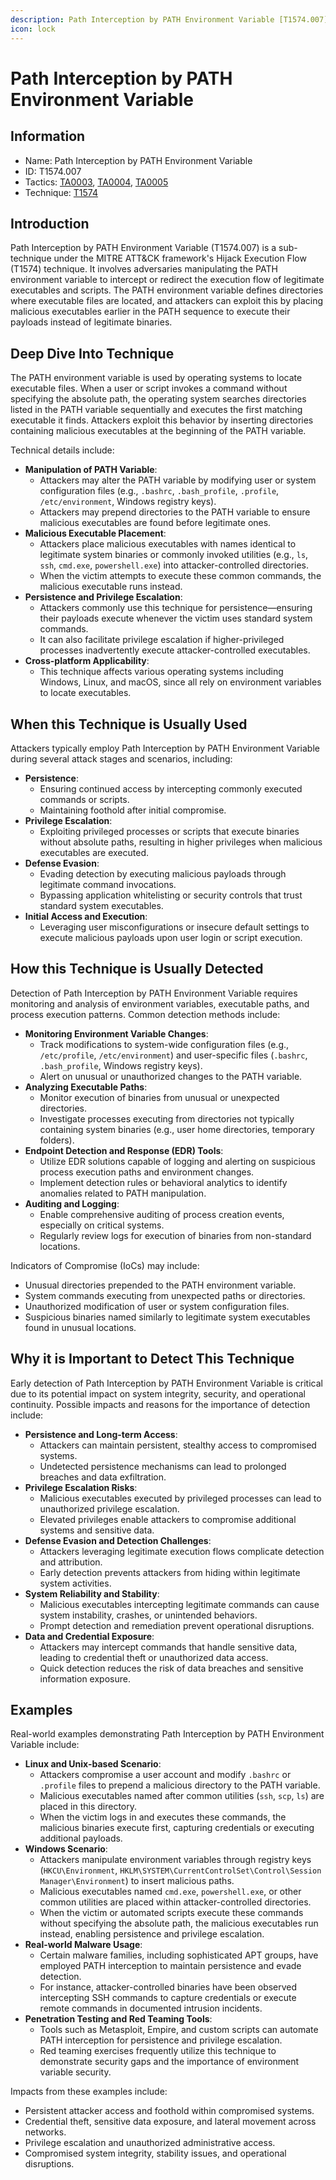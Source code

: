 ```yaml
---
description: Path Interception by PATH Environment Variable [T1574.007]
icon: lock
---
```


# Path Interception by PATH Environment Variable

## Information

* Name: Path Interception by PATH Environment Variable
* ID: T1574.007
* Tactics: [TA0003](../), [TA0004](../../ta0004/), [TA0005](../../ta0005/)
* Technique: [T1574](./)

## Introduction

Path Interception by PATH Environment Variable (T1574.007) is a sub-technique under the MITRE ATT\&CK framework's Hijack Execution Flow (T1574) technique. It involves adversaries manipulating the PATH environment variable to intercept or redirect the execution flow of legitimate executables and scripts. The PATH environment variable defines directories where executable files are located, and attackers can exploit this by placing malicious executables earlier in the PATH sequence to execute their payloads instead of legitimate binaries.

## Deep Dive Into Technique

The PATH environment variable is used by operating systems to locate executable files. When a user or script invokes a command without specifying the absolute path, the operating system searches directories listed in the PATH variable sequentially and executes the first matching executable it finds. Attackers exploit this behavior by inserting directories containing malicious executables at the beginning of the PATH variable.

Technical details include:

* **Manipulation of PATH Variable**:
  * Attackers may alter the PATH variable by modifying user or system configuration files (e.g., `.bashrc`, `.bash_profile`, `.profile`, `/etc/environment`, Windows registry keys).
  * Attackers may prepend directories to the PATH variable to ensure malicious executables are found before legitimate ones.
* **Malicious Executable Placement**:
  * Attackers place malicious executables with names identical to legitimate system binaries or commonly invoked utilities (e.g., `ls`, `ssh`, `cmd.exe`, `powershell.exe`) into attacker-controlled directories.
  * When the victim attempts to execute these common commands, the malicious executable runs instead.
* **Persistence and Privilege Escalation**:
  * Attackers commonly use this technique for persistence—ensuring their payloads execute whenever the victim uses standard system commands.
  * It can also facilitate privilege escalation if higher-privileged processes inadvertently execute attacker-controlled executables.
* **Cross-platform Applicability**:
  * This technique affects various operating systems including Windows, Linux, and macOS, since all rely on environment variables to locate executables.

## When this Technique is Usually Used

Attackers typically employ Path Interception by PATH Environment Variable during several attack stages and scenarios, including:

* **Persistence**:
  * Ensuring continued access by intercepting commonly executed commands or scripts.
  * Maintaining foothold after initial compromise.
* **Privilege Escalation**:
  * Exploiting privileged processes or scripts that execute binaries without absolute paths, resulting in higher privileges when malicious executables are executed.
* **Defense Evasion**:
  * Evading detection by executing malicious payloads through legitimate command invocations.
  * Bypassing application whitelisting or security controls that trust standard system executables.
* **Initial Access and Execution**:
  * Leveraging user misconfigurations or insecure default settings to execute malicious payloads upon user login or script execution.

## How this Technique is Usually Detected

Detection of Path Interception by PATH Environment Variable requires monitoring and analysis of environment variables, executable paths, and process execution patterns. Common detection methods include:

* **Monitoring Environment Variable Changes**:
  * Track modifications to system-wide configuration files (e.g., `/etc/profile`, `/etc/environment`) and user-specific files (`.bashrc`, `.bash_profile`, Windows registry keys).
  * Alert on unusual or unauthorized changes to the PATH variable.
* **Analyzing Executable Paths**:
  * Monitor execution of binaries from unusual or unexpected directories.
  * Investigate processes executing from directories not typically containing system binaries (e.g., user home directories, temporary folders).
* **Endpoint Detection and Response (EDR) Tools**:
  * Utilize EDR solutions capable of logging and alerting on suspicious process execution paths and environment changes.
  * Implement detection rules or behavioral analytics to identify anomalies related to PATH manipulation.
* **Auditing and Logging**:
  * Enable comprehensive auditing of process creation events, especially on critical systems.
  * Regularly review logs for execution of binaries from non-standard locations.

Indicators of Compromise (IoCs) may include:

* Unusual directories prepended to the PATH environment variable.
* System commands executing from unexpected paths or directories.
* Unauthorized modification of user or system configuration files.
* Suspicious binaries named similarly to legitimate system executables found in unusual locations.

## Why it is Important to Detect This Technique

Early detection of Path Interception by PATH Environment Variable is critical due to its potential impact on system integrity, security, and operational continuity. Possible impacts and reasons for the importance of detection include:

* **Persistence and Long-term Access**:
  * Attackers can maintain persistent, stealthy access to compromised systems.
  * Undetected persistence mechanisms can lead to prolonged breaches and data exfiltration.
* **Privilege Escalation Risks**:
  * Malicious executables executed by privileged processes can lead to unauthorized privilege escalation.
  * Elevated privileges enable attackers to compromise additional systems and sensitive data.
* **Defense Evasion and Detection Challenges**:
  * Attackers leveraging legitimate execution flows complicate detection and attribution.
  * Early detection prevents attackers from hiding within legitimate system activities.
* **System Reliability and Stability**:
  * Malicious executables intercepting legitimate commands can cause system instability, crashes, or unintended behaviors.
  * Prompt detection and remediation prevent operational disruptions.
* **Data and Credential Exposure**:
  * Attackers may intercept commands that handle sensitive data, leading to credential theft or unauthorized data access.
  * Quick detection reduces the risk of data breaches and sensitive information exposure.

## Examples

Real-world examples demonstrating Path Interception by PATH Environment Variable include:

* **Linux and Unix-based Scenario**:
  * Attackers compromise a user account and modify `.bashrc` or `.profile` files to prepend a malicious directory to the PATH variable.
  * Malicious executables named after common utilities (`ssh`, `scp`, `ls`) are placed in this directory.
  * When the victim logs in and executes these commands, the malicious binaries execute first, capturing credentials or executing additional payloads.
* **Windows Scenario**:
  * Attackers manipulate environment variables through registry keys (`HKCU\Environment`, `HKLM\SYSTEM\CurrentControlSet\Control\Session Manager\Environment`) to insert malicious paths.
  * Malicious executables named `cmd.exe`, `powershell.exe`, or other common utilities are placed within attacker-controlled directories.
  * When the victim or automated scripts execute these commands without specifying the absolute path, the malicious executables run instead, enabling persistence and privilege escalation.
* **Real-world Malware Usage**:
  * Certain malware families, including sophisticated APT groups, have employed PATH interception to maintain persistence and evade detection.
  * For instance, attacker-controlled binaries have been observed intercepting SSH commands to capture credentials or execute remote commands in documented intrusion incidents.
* **Penetration Testing and Red Teaming Tools**:
  * Tools such as Metasploit, Empire, and custom scripts can automate PATH interception for persistence and privilege escalation.
  * Red teaming exercises frequently utilize this technique to demonstrate security gaps and the importance of environment variable security.

Impacts from these examples include:

* Persistent attacker access and foothold within compromised systems.
* Credential theft, sensitive data exposure, and lateral movement across networks.
* Privilege escalation and unauthorized administrative access.
* Compromised system integrity, stability issues, and operational disruptions.
